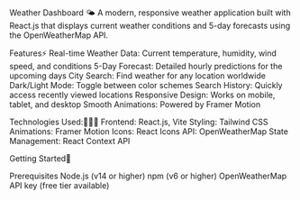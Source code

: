 Weather Dashboard 🌤️
A modern, responsive weather application built with React.js that displays current weather conditions and 5-day forecasts using the OpenWeatherMap API.

Features⚡️
Real-time Weather Data: Current temperature, humidity, wind speed, and conditions
5-Day Forecast: Detailed hourly predictions for the upcoming days
City Search: Find weather for any location worldwide
Dark/Light Mode: Toggle between color schemes
Search History: Quickly access recently viewed locations
Responsive Design: Works on mobile, tablet, and desktop
Smooth Animations: Powered by Framer Motion

Technologies Used:👩🏻‍💻
Frontend: React.js, Vite
Styling: Tailwind CSS
Animations: Framer Motion
Icons: React Icons
API: OpenWeatherMap
State Management: React Context API

Getting Started🚀

Prerequisites
Node.js (v14 or higher)
npm (v6 or higher)
OpenWeatherMap API key (free tier available)